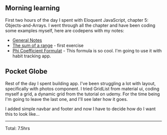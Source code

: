 ## Morning learning

First two hours of the day I spent with Eloquent JavaScript, chapter 5: Objects-and-Arrays.
I went through all the chapter and have been coding some examples myself, here are codepens with my notes: 
* [General Notes](https://codepen.io/sitek94/pen/YzqYOWj?editors=0110)
* [The sum of a range](https://codepen.io/sitek94/pen/wvGZLbP) - first exercise
* [Phi Coefficient Formulat](https://codepen.io/sitek94/pen/eYZoabG) - This formula is so cool. I'm going to use it with habit tracking app.

## Pocket Globe

Rest of the day I spent building app. I've been struggling a lot with layout, specifically with photos component. I tried GridList from material ui, 
coding myself a grid, a dynamic grid from the tutorial on udemy. For the time being I'm going to leave the last one, and I'll see later how it goes.

I added simple navbar and footer and now I have to decide how do I want this to look like...
<hr>
Total: 7.5hrs
